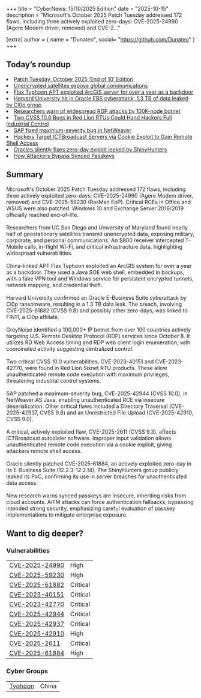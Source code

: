 +++
  title = "CyberNews: 15/10/2025 Edition"
  date = "2025-10-15"
  description = "Microsoft's October 2025 Patch Tuesday addressed 172 flaws, including three actively exploited zero-days: CVE-2025-24990 (Agere Modem driver, removed) and CVE-2..."

  [extra]
  author = { name = "Dunateo", social= "https://github.com/Dunateo" }
  +++
<html><body>
<h2>Today’s roundup</h2>
<li><a href='https://krebsonsecurity.com/2025/10/patch-tuesday-october-2025-end-of-10-edition/'>Patch Tuesday, October 2025 ‘End of 10’ Edition</a></li>
<li><a href='https://securityaffairs.com/183404/hacking/unencrypted-satellites-expose-global-communications.html'>Unencrypted satellites expose global communications</a></li>
<li><a href='https://securityaffairs.com/183398/apt/flax-typhoon-apt-exploited-arcgis-server-for-over-a-year-as-a-backdoor.html'>Flax Typhoon APT exploited ArcGIS server for over a year as a backdoor</a></li>
<li><a href='https://securityaffairs.com/183379/security/harvard-university-hit-in-oracle-ebs-cyberattack-1-3-tb-of-data-leaked-by-cl0p-group.html'>Harvard University hit in Oracle EBS cyberattack, 1.3 TB of data leaked by Cl0p group</a></li>
<li><a href='https://securityaffairs.com/183389/security/researchers-warn-of-widespread-rdp-attacks-by-100k-node-botnet.html'>Researchers warn of widespread RDP attacks by 100K-node botnet</a></li>
<li><a href='https://thehackernews.com/2025/10/two-cvss-100-bugs-in-red-lion-rtus.html'>Two CVSS 10.0 Bugs in Red Lion RTUs Could Hand Hackers Full Industrial Control</a></li>
<li><a href='https://securityaffairs.com/183420/security/sap-fixed-maximum-severity-bug-in-netweaver.html'>SAP fixed maximum-severity bug in NetWeaver</a></li>
<li><a href='https://thehackernews.com/2025/10/hackers-target-ictbroadcast-servers-via-cookie-exploit-to-gain-remote-shell-access.html'>Hackers Target ICTBroadcast Servers via Cookie Exploit to Gain Remote Shell Access</a></li>
<li><a href='https://www.bleepingcomputer.com/news/security/oracles-silently-fixes-zero-day-exploit-leaked-by-shinyhunters/'>Oracles silently fixes zero-day exploit leaked by ShinyHunters</a></li>
<li><a href='https://thehackernews.com/2025/10/how-attackers-bypass-synced-passkeys.html'>How Attackers Bypass Synced Passkeys</a></li>
<h2>Summary</h2>
<p>Microsoft's October 2025 Patch Tuesday addressed 172 flaws, including three actively exploited zero-days: CVE-2025-24990 (Agere Modem driver, removed) and CVE-2025-59230 (RasMan EoP). Critical RCEs in Office and WSUS were also patched. Windows 10 and Exchange Server 2016/2019 officially reached end-of-life.<br><br>Researchers from UC San Diego and University of Maryland found nearly half of geostationary satellites transmit unencrypted data, exposing military, corporate, and personal communications. An $800 receiver intercepted T-Mobile calls, in-flight Wi-Fi, and critical infrastructure data, highlighting widespread vulnerabilities.<br><br>China-linked APT Flax Typhoon exploited an ArcGIS system for over a year as a backdoor. They used a Java SOE web shell, embedded in backups, with a fake VPN tool and Windows service for persistent encrypted tunnels, network mapping, and credential theft.<br><br>Harvard University confirmed an Oracle E-Business Suite cyberattack by Cl0p ransomware, resulting in a 1.3 TB data leak. The breach, involving CVE-2025-61882 (CVSS 9.8) and possibly other zero-days, was linked to FIN11, a Cl0p affiliate.<br><br>GreyNoise identified a 100,000+ IP botnet from over 100 countries actively targeting U.S. Remote Desktop Protocol (RDP) services since October 8. It utilizes RD Web Access timing and RDP web client login enumeration, with coordinated activity suggesting centralized control.<br><br>Two critical CVSS 10.0 vulnerabilities, CVE-2023-40151 and CVE-2023-42770, were found in Red Lion Sixnet RTU products. These allow unauthenticated remote code execution with maximum privileges, threatening industrial control systems.<br><br>SAP patched a maximum-severity bug, CVE-2025-42944 (CVSS 10.0), in NetWeaver AS Java, enabling unauthenticated RCE via insecure deserialization. Other critical flaws included a Directory Traversal (CVE-2025-42937, CVSS 9.8) and an Unrestricted File Upload (CVE-2025-42910, CVSS 9.0).<br><br>A critical, actively exploited flaw, CVE-2025-2611 (CVSS 9.3), affects ICTBroadcast autodialer software. Improper input validation allows unauthenticated remote code execution via a cookie exploit, giving attackers remote shell access.<br><br>Oracle silently patched CVE-2025-61884, an actively exploited zero-day in its E-Business Suite (12.2.3-12.2.14). The ShinyHunters group publicly leaked its PoC, confirming its use in server breaches for unauthenticated data access.<br><br>New research warns synced passkeys are insecure, inheriting risks from cloud accounts. AiTM attacks can force authentication fallbacks, bypassing intended strong security, emphasizing careful evaluation of passkey implementations to mitigate enterprise exposure.</p>
<h2>Want to dig deeper?</h2>
<h3>Vulnerabilities</h3>
<table><tbody><tr> <td><a href='https://vulnerability.circl.lu/vuln/CVE-2025-24990'>CVE-2025-24990</a></td>  <td data-severity='High'>High</td> </tr>
<tr> <td><a href='https://vulnerability.circl.lu/vuln/CVE-2025-59230'>CVE-2025-59230</a></td>  <td data-severity='High'>High</td> </tr>
<tr> <td><a href='https://vulnerability.circl.lu/vuln/CVE-2025-61882'>CVE-2025-61882</a></td>  <td data-severity='Critical'>Critical</td> </tr>
<tr> <td><a href='https://vulnerability.circl.lu/vuln/CVE-2023-40151'>CVE-2023-40151</a></td>  <td data-severity='Critical'>Critical</td> </tr>
<tr> <td><a href='https://vulnerability.circl.lu/vuln/CVE-2023-42770'>CVE-2023-42770</a></td>  <td data-severity='Critical'>Critical</td> </tr>
<tr> <td><a href='https://vulnerability.circl.lu/vuln/CVE-2025-42944'>CVE-2025-42944</a></td>  <td data-severity='Critical'>Critical</td> </tr>
<tr> <td><a href='https://vulnerability.circl.lu/vuln/CVE-2025-42937'>CVE-2025-42937</a></td>  <td data-severity='Critical'>Critical</td> </tr>
<tr> <td><a href='https://vulnerability.circl.lu/vuln/CVE-2025-42910'>CVE-2025-42910</a></td>  <td data-severity='High'>High</td> </tr>
<tr> <td><a href='https://vulnerability.circl.lu/vuln/CVE-2025-2611'>CVE-2025-2611</a></td>  <td data-severity='Critical'>Critical</td> </tr>
<tr> <td><a href='https://vulnerability.circl.lu/vuln/CVE-2025-61884'>CVE-2025-61884</a></td>  <td data-severity='High'>High</td> </tr>
</tbody></table><h3>Cyber Groups</h3>
<table><tbody><tr> <td><a href='https://attack.mitre.org/groups/'>Typhoon</a></td>  <td>China</td> </tr>
</tbody></table></body></html>
